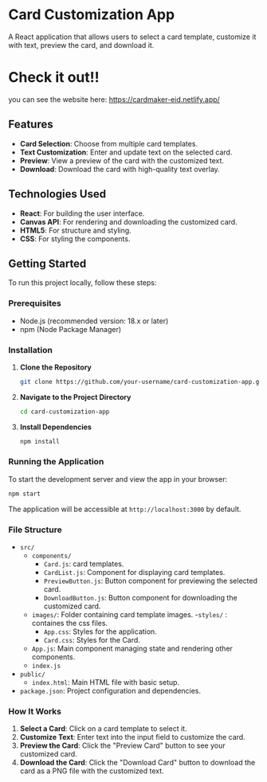

# Card Customization App

A React application that allows users to select a card template, customize it with text, preview the card, and download it.

# Check it out!!
you can see the website here: https://cardmaker-eid.netlify.app/

## Features

- **Card Selection**: Choose from multiple card templates.
- **Text Customization**: Enter and update text on the selected card.
- **Preview**: View a preview of the card with the customized text.
- **Download**: Download the card with high-quality text overlay.

## Technologies Used

- **React**: For building the user interface.
- **Canvas API**: For rendering and downloading the customized card.
- **HTML5**: For structure and styling.
- **CSS**: For styling the components.

## Getting Started

To run this project locally, follow these steps:

### Prerequisites

- Node.js (recommended version: 18.x or later)
- npm (Node Package Manager)

### Installation

1. **Clone the Repository**

   ```bash
   git clone https://github.com/your-username/card-customization-app.git
   ```

2. **Navigate to the Project Directory**

   ```bash
   cd card-customization-app
   ```

3. **Install Dependencies**

   ```bash
   npm install
   ```

### Running the Application

To start the development server and view the app in your browser:

```bash
npm start
```

The application will be accessible at `http://localhost:3000` by default.

### File Structure

- `src/`
  - `components/`
    - `Card.js`: card templates.
    - `CardList.js`: Component for displaying card templates.
    - `PreviewButton.js`: Button component for previewing the selected card.
    - `DownloadButton.js`: Button component for downloading the customized card.
  - `images/`: Folder containing card template images.
  -`styles/` : containes the css files. 
    - `App.css`: Styles for the application.
    - `Card.css`: Styles for the Card.
  - `App.js`: Main component managing state and rendering other components.
  - `index.js`
- `public/`
  - `index.html`: Main HTML file with basic setup.
- `package.json`: Project configuration and dependencies.

### How It Works

1. **Select a Card**: Click on a card template to select it.
2. **Customize Text**: Enter text into the input field to customize the card.
3. **Preview the Card**: Click the "Preview Card" button to see your customized card.
4. **Download the Card**: Click the "Download Card" button to download the card as a PNG file with the customized text.

